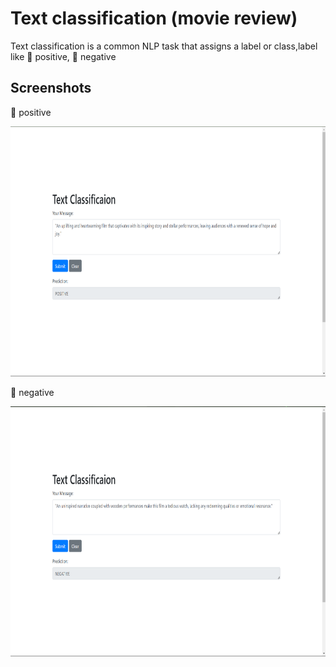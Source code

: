 
# Text classification (movie review)

Text classification is a common NLP task that assigns a label or class,label like 🙂 positive, 🙁 negative



## Screenshots
<p>🙂 positive</p>
<img src="temp\Screenshot1.png" height="400" width="600">

<p>🙁 negative</p>
<img src="temp\Screenshot2.png" height="400" width="600">
